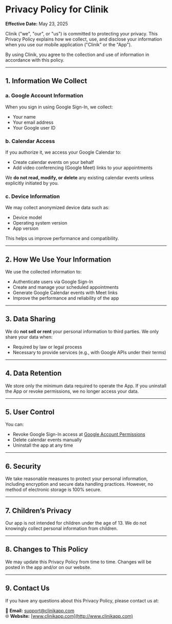 # Privacy Policy for Clinik

**Effective Date:** May 23, 2025

Clinik ("we", "our", or "us") is committed to protecting your privacy. This Privacy Policy explains how we collect, use, and disclose your information when you use our mobile application ("Clinik" or the "App").

By using Clinik, you agree to the collection and use of information in accordance with this policy.

---

## 1. Information We Collect

### a. Google Account Information

When you sign in using Google Sign-In, we collect:

- Your name  
- Your email address  
- Your Google user ID  

### b. Calendar Access

If you authorize it, we access your Google Calendar to:

- Create calendar events on your behalf  
- Add video conferencing (Google Meet) links to your appointments  

We **do not read, modify, or delete** any existing calendar events unless explicitly initiated by you.

### c. Device Information

We may collect anonymized device data such as:

- Device model  
- Operating system version  
- App version  

This helps us improve performance and compatibility.

---

## 2. How We Use Your Information

We use the collected information to:

- Authenticate users via Google Sign-In  
- Create and manage your scheduled appointments  
- Generate Google Calendar events with Meet links  
- Improve the performance and reliability of the app  

---

## 3. Data Sharing

We do **not sell or rent** your personal information to third parties. We only share your data when:

- Required by law or legal process  
- Necessary to provide services (e.g., with Google APIs under their terms)  

---

## 4. Data Retention

We store only the minimum data required to operate the App. If you uninstall the App or revoke permissions, we no longer access your data.

---

## 5. User Control

You can:

- Revoke Google Sign-In access at [Google Account Permissions](https://myaccount.google.com/permissions)  
- Delete calendar events manually  
- Uninstall the app at any time  

---

## 6. Security

We take reasonable measures to protect your personal information, including encryption and secure data handling practices. However, no method of electronic storage is 100% secure.

---

## 7. Children’s Privacy

Our app is not intended for children under the age of 13. We do not knowingly collect personal information from children.

---

## 8. Changes to This Policy

We may update this Privacy Policy from time to time. Changes will be posted in the app and/or on our website.

---

## 9. Contact Us

If you have any questions about this Privacy Policy, please contact us at:

📧 **Email:** support@clinikapp.com  
🌐 **Website:** [www.clinikapp.com](http://www.clinikapp.com)  

